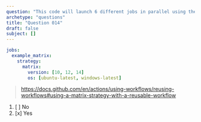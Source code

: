 ```yaml
---
question: "This code will launch 6 different jobs in parallel using the matrix strategy. Can You use the matrix strategy to parallelize entire workflows?"
archetype: "questions"
title: "Question 014"
draft: false
subject: []
---
```



```yaml
jobs:
  example_matrix:
    strategy:
      matrix:
        version: [10, 12, 14]
        os: [ubuntu-latest, windows-latest]
```
> https://docs.github.com/en/actions/using-workflows/reusing-workflows#using-a-matrix-strategy-with-a-reusable-workflow
1. [ ] No
1. [x] Yes
